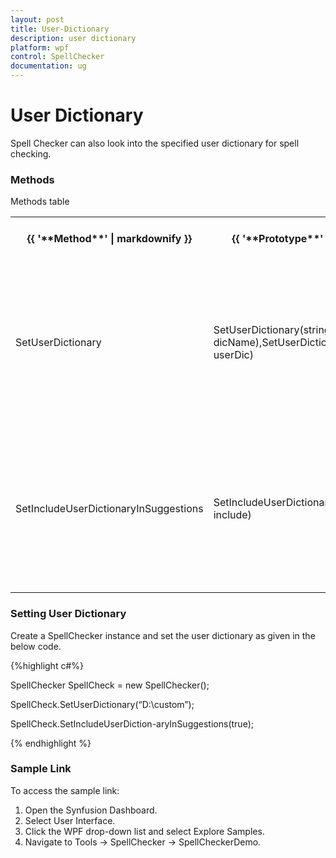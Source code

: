 ```yaml
---
layout: post
title: User-Dictionary
description: user dictionary
platform: wpf
control: SpellChecker
documentation: ug
---
```


# User Dictionary

Spell Checker can also look into the specified user dictionary for spell checking.



### Methods



Methods table

<table>
<tr>
<th>
{{ '**Method**' | markdownify }}</th><th>
{{ '**Prototype**' | markdownify }}</th><th>
{{ '**Description**' | markdownify }}</th></tr>
<tr>
<td>
SetUserDictionary</td><td>
SetUserDictionary(string dicName),SetUserDictionary(UserDictionary userDic)</td><td>
SetUserDictionary is an overloaded method. You can set the UserDictionary by passing the file name of the dictionary to this method or you can pass UserDictionary instance to this method</td></tr>
<tr>
<td>
SetIncludeUserDictionaryInSuggestions</td><td>
SetIncludeUserDictionaryInSuggestions(bool include)</td><td>
The UserDictionary will be taken into account only if we pass true to this method. If we pass false as its argument, the SpellChecker will not look into the UserDictionary while checking spellings.</td></tr>
</table>


### Setting User Dictionary  

Create a SpellChecker instance and set the user dictionary as given in the below code.

{%highlight c#%}


SpellChecker SpellCheck = new SpellChecker();

SpellCheck.SetUserDictionary(“D:\custom”);

SpellCheck.SetIncludeUserDiction-aryInSuggestions(true);

{% endhighlight %}


### Sample Link

To access the sample link:

1. Open the Synfusion Dashboard.
2. Select User Interface.
3. Click the WPF drop-down list and select Explore Samples.
4. Navigate to Tools -> SpellChecker -> SpellCheckerDemo.



